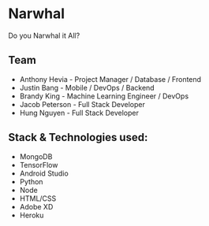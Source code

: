 # Narwhal
Do you Narwhal it All?


## Team
* Anthony Hevia - Project Manager / Database / Frontend
* Justin Bang - Mobile / DevOps / Backend
* Brandy King - Machine Learning Engineer / DevOps
* Jacob Peterson - Full Stack Developer
* Hung Nguyen - Full Stack Developer


## Stack & Technologies used:
* MongoDB 
* TensorFlow
* Android Studio
* Python
* Node
* HTML/CSS
* Adobe XD
* Heroku
